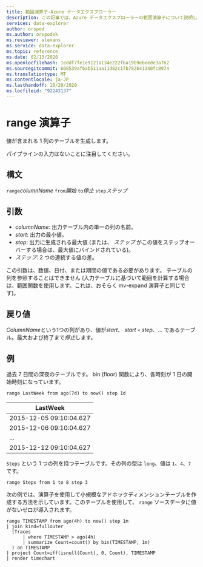 ```yaml
---
title: 範囲演算子-Azure データエクスプローラー
description: この記事では、Azure データエクスプローラーの範囲演算子について説明します。
services: data-explorer
author: orspod
ms.author: orspodek
ms.reviewer: alexans
ms.service: data-explorer
ms.topic: reference
ms.date: 02/13/2020
ms.openlocfilehash: 1eddf7fe1e9121a134e222f6a19b9ebeede3a762
ms.sourcegitcommit: 608539af6ab511aa11d82c17b782641340fc8974
ms.translationtype: MT
ms.contentlocale: ja-JP
ms.lasthandoff: 10/20/2020
ms.locfileid: "92243137"
---
```

# <a name="range-operator"></a>range 演算子

値が含まれる 1 列のテーブルを生成します。

パイプラインの入力はないことに注目してください。 

## <a name="syntax"></a>構文

`range`*columnName* `from`*開始* `to`*停止* `step`*ステップ*

## <a name="arguments"></a>引数

* *columnName*: 出力テーブル内の単一の列の名前。
* *start*: 出力の最小値。
* *stop*: 出力に生成される最大値 (または、 *ステップ* がこの値をステップオーバーする場合は、最大値にバインドされている)。
* *ステップ*: 2 つの連続する値の差。 

この引数は、数値、日付、または期間の値である必要があります。 テーブルの列を参照することはできません (入力テーブルに基づいて範囲を計算する場合は、範囲関数を使用します。これは、おそらく mv-expand 演算子と同じです)。 

## <a name="returns"></a>戻り値

*ColumnName*という1つの列があり、値が*start*、 *start* `+` *step*、... であるテーブル。最大および終了まで*停止*します。

## <a name="example"></a>例  

過去 7 日間の深夜のテーブルです。 bin (floor) 関数により、各時刻が 1 日の開始時刻になっています。

<!-- csl: https://help.kusto.windows.net/Samples -->
```kusto
range LastWeek from ago(7d) to now() step 1d
```

|LastWeek|
|---|
|2015-12-05 09:10:04.627|
|2015-12-06 09:10:04.627|
|...|
|2015-12-12 09:10:04.627|


`Steps` という 1 つの列を持つテーブルです。その列の型は `long`、値は `1`、`4`、`7` です。

<!-- csl: https://help.kusto.windows.net/Samples -->
```kusto
range Steps from 1 to 8 step 3
```

次の例では、演算子を使用して小規模なアドホックディメンションテーブルを作成する方法を示しています。このテーブルを使用して、 `range` ソースデータに値がないゼロが導入されます。

```kusto
range TIMESTAMP from ago(4h) to now() step 1m
| join kind=fullouter
  (Traces
      | where TIMESTAMP > ago(4h)
      | summarize Count=count() by bin(TIMESTAMP, 1m)
  ) on TIMESTAMP
| project Count=iff(isnull(Count), 0, Count), TIMESTAMP
| render timechart  
```
